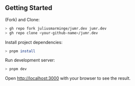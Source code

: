 ## Getting Started

(Fork) and Clone:

```sh
> gh repo fork juliusmarminge/jumr.dev jumr.dev
> gh repo clone <your-github-name>/jumr.dev
```

Install project dependencies:

```sh
> pnpm install
```

Run development server:

```sh
> pnpm dev
```

Open [http://localhost:3000](http://localhost:3000) with your browser to see the result.
